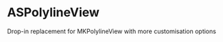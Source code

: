 ASPolylineView
==============

Drop-in replacement for MKPolylineView with more customisation options